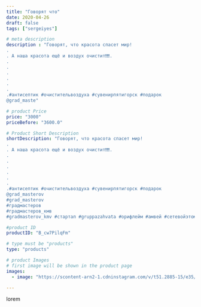 ```yaml
---
title: "Говорят что"
date: 2020-04-26
draft: false
tags: ["sergeiyes"]

# meta description
description : "Говорят, что красота спасет мир!
.
. А наша красота ещё и воздух очистит❗❗❗.
.
.
.
.
.
.
.#антисептик #очистительвоздуха #сувенирпятигорск #подарок 
@grad_maste"

# product Price
price: "3000"
priceBefore: "3600.0"

# Product Short Description
shortDescription: "Говорят, что красота спасет мир!
.
. А наша красота ещё и воздух очистит❗❗❗.
.
.
.
.
.
.
.#антисептик #очистительвоздуха #сувенирпятигорск #подарок 
@grad_masterov
#grad_masterov
#градмастеров
#градмастеров_кмв
#gradmasterov_kmv #стартап #gruppazahvata #орифлейм #амвей #сетевойэтомоё #сетевой #цетрария #ручнаяработа #бизнесбезвложений #резьбаподереву #сетевойэтомодно #живоедерево #сетевоймаркетинг #исландскиймох #пятигорск #КРЫМ #Севастополь #бизнес #sergeystar #железноводск #ставрополь"

#product ID
productID: "B_cw7PilqFm"

# type must be "products"
type: "products"

# product Images
# first image will be shown in the product page
images:
  - image: "https://scontent-arn2-1.cdninstagram.com/v/t51.2885-15/e35/94327177_2611027429145149_8450008635074789897_n.jpg?se=8&tp=1&_nc_ht=scontent-arn2-1.cdninstagram.com&_nc_cat=101&_nc_ohc=Np2SmPRlNW4AX_ZgtOY&ccb=7-4&oh=103e5056f0ff295823b04258ed4c07d7&oe=60831BE8&_nc_sid=86f79a&ig_cache_key=MjI5NTkyNTA4NzQyMDE5NTE3NA%3D%3D.2-ccb7-4"

---
```

lorem
